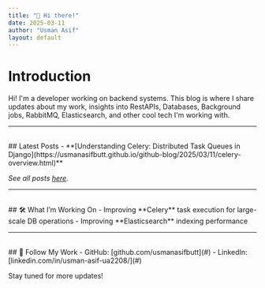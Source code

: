 ```yaml
---
title: "👋 Hi there!"
date: 2025-03-11
author: "Usman Asif"
layout: default
---
```


# Introduction

Hi! I'm a developer working on backend systems. This blog is where I share updates about my work, insights into RestAPIs, Databases, Background jobs, RabbitMQ, Elasticsearch, and other cool tech I'm working with.

---
<br>
## Latest Posts  
- **[Understanding Celery: Distributed Task Queues in Django](https://usmanasifbutt.github.io/github-blog/2025/03/11/celery-overview.html)**

*See all posts [here](https://usmanasifbutt.github.io/github-blog/posts).*

---
<br>
## 🛠 What I’m Working On  
- Improving **Celery** task execution for large-scale DB operations
- Improving **Elasticsearch** indexing performance  

---
<br>
## 🔗 Follow My Work  
- GitHub: [github.com/usmanasifbutt](#)  
- LinkedIn: [linkedin.com/in/usman-asif-ua2208/](#)  

Stay tuned for more updates!
